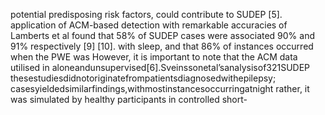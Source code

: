 potential predisposing risk factors, could contribute to SUDEP [5]. application of ACM-based detection with remarkable accuracies of
Lamberts et al found that 58% of SUDEP cases were associated 90% and 91% respectively [9] [10].
with sleep, and that 86% of instances occurred when the PWE was However, it is important to note that the ACM data utilised in
aloneandunsupervised[6].Sveinssonetal’sanalysisof321SUDEP thesestudiesdidnotoriginatefrompatientsdiagnosedwithepilepsy;
casesyieldedsimilarfindings,withmostinstancesoccurringatnight rather, it was simulated by healthy participants in controlled short-